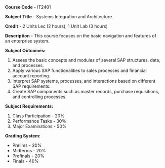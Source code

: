 **Course Code** - IT2401

**Subject Title** - Systems Integration and Architecture

**Credit** - 2 Units Lec (2 hours), 1 Unit Lab (3 hours)

**Description** - This course focuses on the basic navigation and features of an enterprise system.

**Subject Outcomes:**
1. Assess the basic concepts and modules of several SAP structures, data, and processes.
2. Apply various SAP functionalities to sales processes and financial account reporting.
3. Interpret SAP systems, processes, and interactions based on different SAP requirements.
4. Create SAP components such as master records, purchase requisitions, and controlling processes.

**Subject Requirements:**
1. Class Participation - 20%
2. Performance Tasks - 30%
3. Major Examinations - 50%

**Grading System:**
- Prelims - 20%
- Midterms - 20%
- Prefinals - 20%
- Finals - 40%
